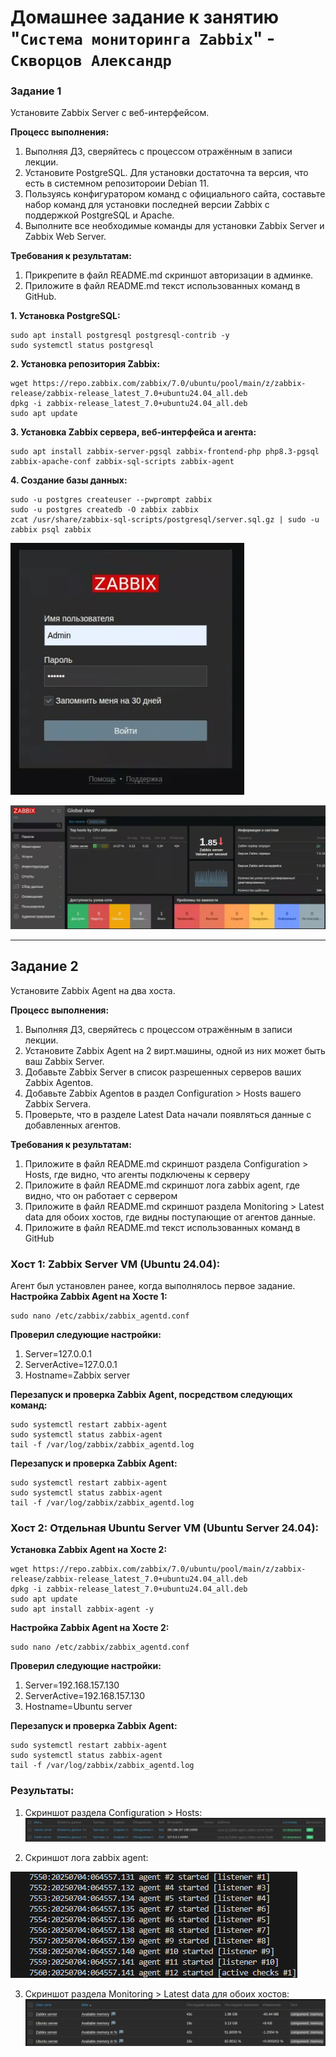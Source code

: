 # Домашнее задание к занятию "`Система мониторинга Zabbix`" - `Скворцов Александр`



### Задание 1

Установите Zabbix Server с веб-интерфейсом.

**Процесс выполнения:**
1. Выполняя ДЗ, сверяйтесь с процессом отражённым в записи лекции.
2. Установите PostgreSQL. Для установки достаточна та версия, что есть в системном репозитороии Debian 11.
3. Пользуясь конфигуратором команд с официального сайта, составьте набор команд для установки последней версии Zabbix с поддержкой PostgreSQL и Apache.
4. Выполните все необходимые команды для установки Zabbix Server и Zabbix Web Server.

**Требования к результатам:**
1. Прикрепите в файл README.md скриншот авторизации в админке.
2. Приложите в файл README.md текст использованных команд в GitHub.

**1. Установка PostgreSQL:**
```
sudo apt install postgresql postgresql-contrib -y
sudo systemctl status postgresql
```

**2. Установка репозитория Zabbix:**
```
wget https://repo.zabbix.com/zabbix/7.0/ubuntu/pool/main/z/zabbix-release/zabbix-release_latest_7.0+ubuntu24.04_all.deb
dpkg -i zabbix-release_latest_7.0+ubuntu24.04_all.deb
sudo apt update
```
**3. Установка Zabbix сервера, веб-интерфейса и агента:**
```
sudo apt install zabbix-server-pgsql zabbix-frontend-php php8.3-pgsql zabbix-apache-conf zabbix-sql-scripts zabbix-agent
```

**4. Создание базы данных:**
```
sudo -u postgres createuser --pwprompt zabbix
sudo -u postgres createdb -O zabbix zabbix
zcat /usr/share/zabbix-sql-scripts/postgresql/server.sql.gz | sudo -u zabbix psql zabbix
```

![Панель авторизации Zabbix](img/1.png)

![Панель управления Zabbix](img/2.png)


---

## Задание 2

Установите Zabbix Agent на два хоста.

**Процесс выполнения:**
1. Выполняя ДЗ, сверяйтесь с процессом отражённым в записи лекции.
2. Установите Zabbix Agent на 2 вирт.машины, одной из них может быть ваш Zabbix Server.
3. Добавьте Zabbix Server в список разрешенных серверов ваших Zabbix Agentов.
4. Добавьте Zabbix Agentов в раздел Configuration > Hosts вашего Zabbix Servera.
5. Проверьте, что в разделе Latest Data начали появляться данные с добавленных агентов.

**Требования к результатам:**
1. Приложите в файл README.md скриншот раздела Configuration > Hosts, где видно, что агенты подключены к серверу
2. Приложите в файл README.md скриншот лога zabbix agent, где видно, что он работает с сервером
3. Приложите в файл README.md скриншот раздела Monitoring > Latest data для обоих хостов, где видны поступающие от агентов данные.
4. Приложите в файл README.md текст использованных команд в GitHub

### Хост 1: Zabbix Server VM (Ubuntu 24.04):
Агент был установлен ранее, когда выполнялось первое задание.
**Настройка Zabbix Agent на Хосте 1:**
```
sudo nano /etc/zabbix/zabbix_agentd.conf
```
**Проверил следующие настройки:**
1. Server=127.0.0.1
2. ServerActive=127.0.0.1
3. Hostname=Zabbix server

**Перезапуск и проверка Zabbix Agent, посредством следующих команд:**
```
sudo systemctl restart zabbix-agent
sudo systemctl status zabbix-agent
tail -f /var/log/zabbix/zabbix_agentd.log
```
**Перезапуск и проверка Zabbix Agent:**
```
sudo systemctl restart zabbix-agent
sudo systemctl status zabbix-agent
tail -f /var/log/zabbix/zabbix_agentd.log
```

### Хост 2: Отдельная Ubuntu Server VM (Ubuntu Server 24.04):

**Установка Zabbix Agent на Хосте 2:**
```
wget https://repo.zabbix.com/zabbix/7.0/ubuntu/pool/main/z/zabbix-release/zabbix-release_latest_7.0+ubuntu24.04_all.deb
dpkg -i zabbix-release_latest_7.0+ubuntu24.04_all.deb
sudo apt update
sudo apt install zabbix-agent -y
```
**Настройка Zabbix Agent на Хосте 2:**
```
sudo nano /etc/zabbix/zabbix_agentd.conf
```
**Проверил следующие настройки:**
1. Server=192.168.157.130
2. ServerActive=192.168.157.130
3. Hostname=Ubuntu server

**Перезапуск и проверка Zabbix Agent:**
```
sudo systemctl restart zabbix-agent
sudo systemctl status zabbix-agent
tail -f /var/log/zabbix/zabbix_agentd.log
```

### Результаты:

1. Скриншот раздела Configuration > Hosts:
![Скриншот раздела Configuration](img/3.png)

2. Скриншот лога zabbix agent:

![Скриншот лога zabbix agent](img/4.png)

3. Скриншот раздела Monitoring > Latest data для обоих хостов:
![Скриншот раздела Monitoring](img/5.png)
